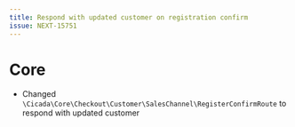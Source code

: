 ```yaml
---
title: Respond with updated customer on registration confirm
issue: NEXT-15751
---
```

# Core
* Changed `\Cicada\Core\Checkout\Customer\SalesChannel\RegisterConfirmRoute` to respond with updated customer
